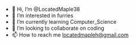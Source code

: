 - 👋 Hi, I’m @LocatedMaple38
- 👀 I’m interested in furries
- 🌱 I’m currently learning Computer_Science
- 💞️ I’m looking to collaborate on coding
- 📫 How to reach me locatedmapleh@gmail.com

<!---
LocatedMaple38/LocatedMaple38 is a ✨ special ✨ repository because its `README.md` (this file) appears on your GitHub profile.
You can click the Preview link to take a look at your changes.
--->
